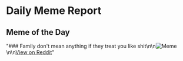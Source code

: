 # Daily Meme Report

## Meme of the Day
"### Family don't mean anything if they treat you like shit\n\n![Meme](https://i.redd.it/549q7jgxoerd1.png)\n\n[View on Reddit](https://redd.it/1fqwejc)"
